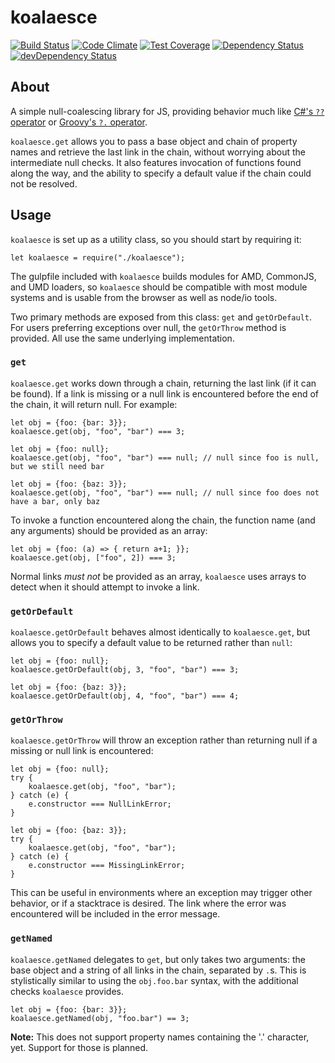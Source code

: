 # koalaesce

[![Build Status](https://travis-ci.org/ssube/koalaesce.svg?branch=master)](https://travis-ci.org/ssube/koalaesce)
[![Code Climate](https://codeclimate.com/github/ssube/koalaesce/badges/gpa.svg)](https://codeclimate.com/github/ssube/koalaesce)
[![Test Coverage](https://codeclimate.com/github/ssube/koalaesce/badges/coverage.svg)](https://codeclimate.com/github/ssube/koalaesce)
[![Dependency Status](https://david-dm.org/ssube/koalaesce.svg)](https://david-dm.org/ssube/koalaesce) 
[![devDependency Status](https://david-dm.org/ssube/koalaesce/dev-status.svg)](https://david-dm.org/ssube/koalaesce#info=devDependencies)

## About
A simple null-coalescing library for JS, providing behavior much like 
[C#'s `??` operator](https://msdn.microsoft.com/en-us/library/ms173224.aspx) or 
[Groovy's `?.` operator](http://groovy.codehaus.org/Operators#Operators-ElvisOperator(?:)).

`koalaesce.get` allows you to pass a base object and chain of property names and retrieve the last link in the chain,
without worrying about the intermediate null checks. It also features invocation of functions found along the way, and
the ability to specify a default value if the chain could not be resolved.

## Usage
`koalaesce` is set up as a utility class, so you should start by requiring it:

    let koalaesce = require("./koalaesce");

The gulpfile included with `koalaesce` builds modules for AMD, CommonJS, and UMD loaders, so `koalaesce` should be
compatible with most module systems and is usable from the browser as well as node/io tools.

Two primary methods are exposed from this class: `get` and `getOrDefault`. For users preferring exceptions over
null, the `getOrThrow` method is provided. All use the same underlying implementation.

### `get`
`koalaesce.get` works down through a chain, returning the last link (if it can be found). If a link is missing or a
null link is encountered before the end of the chain, it will return null. For example:

    let obj = {foo: {bar: 3}};
    koalaesce.get(obj, "foo", "bar") === 3;
    
    let obj = {foo: null};
    koalaesce.get(obj, "foo", "bar") === null; // null since foo is null, but we still need bar
    
    let obj = {foo: {baz: 3}};
    koalaesce.get(obj, "foo", "bar") === null; // null since foo does not have a bar, only baz

To invoke a function encountered along the chain, the function name (and any arguments) should be provided as an
array:

    let obj = {foo: (a) => { return a+1; }};
    koalaesce.get(obj, ["foo", 2]) === 3;

Normal links *must not* be provided as an array, `koalaesce` uses arrays to detect when it should attempt to invoke a
link.

### `getOrDefault`
`koalaesce.getOrDefault` behaves almost identically to `koalaesce.get`, but allows you to specify a default value to be
returned rather than `null`:

    let obj = {foo: null};
    koalaesce.getOrDefault(obj, 3, "foo", "bar") === 3;
    
    let obj = {foo: {baz: 3}};
    koalaesce.getOrDefault(obj, 4, "foo", "bar") === 4;

### `getOrThrow`
`koalaesce.getOrThrow` will throw an exception rather than returning null if a missing or null link is encountered:

    let obj = {foo: null};
    try {
        koalaesce.get(obj, "foo", "bar");
    } catch (e) {
        e.constructor === NullLinkError;
    }

    let obj = {foo: {baz: 3}};
    try {
        koalaesce.get(obj, "foo", "bar");
    } catch (e) {
        e.constructor === MissingLinkError;
    }

This can be useful in environments where an exception may trigger other behavior, or if a stacktrace is desired. The
link where the error was encountered will be included in the error message.

### `getNamed`
`koalaesce.getNamed` delegates to `get`, but only takes two arguments: the base object and a string of all links in the chain, separated by `.`s. This is stylistically similar to using the `obj.foo.bar` syntax, with the additional checks `koalaesce` provides.

    let obj = {foo: {bar: 3}};
    koalaesce.getNamed(obj, "foo.bar") == 3;

**Note:** This does not support property names containing the '.' character, yet. Support for those is planned.
